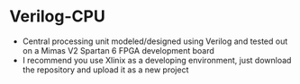 # Verilog-CPU
- Central processing unit modeled/designed using Verilog and tested out on a Mimas V2 Spartan 6 FPGA development board
- I recommend you use Xlinix as a developing environment, just download the repository and upload it as a new project
